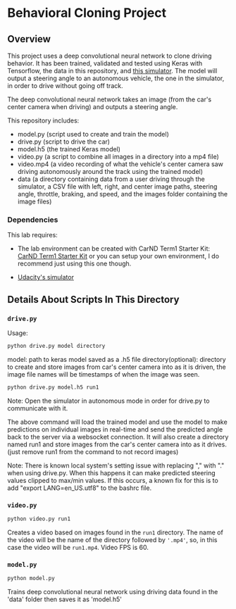 # Behavioral Cloning Project

Overview
---
This project uses a deep convolutional neural network to clone driving behavior. It has been trained, validated and tested using Keras with Tensorflow, the data in this repository, and [this simulator](https://github.com/udacity/self-driving-car-sim). The model will output a steering angle to an autonomous vehicle, the one in the simulator, in order to drive without going off track.

The deep convolutional neural network takes an image (from the car's center camera when driving) and outputs a steering angle.

This repository includes:
* model.py (script used to create and train the model)
* drive.py (script to drive the car)
* model.h5 (the trained Keras model)
* video.py (a script to combine all images in a directory into a mp4 file)
* video.mp4 (a video recording of what the vehicle's center camera saw driving autonomously around the track using the trained model)
* data (a directory containing data from a user driving through the simulator, a CSV file with left, right, and center image paths, steering angle, throttle, braking, and speed, and the images folder containing the image files)

### Dependencies
This lab requires:

* The lab environment can be created with CarND Term1 Starter Kit: [CarND Term1 Starter Kit](https://github.com/udacity/CarND-Term1-Starter-Kit) or you can setup your own environment, I do recommend just using this one though.

* [Udacity's simulator](https://github.com/udacity/self-driving-car-sim)


## Details About Scripts In This Directory

### `drive.py`

Usage:
```sh
python drive.py model directory
```
model: path to keras model saved as a .h5 file
directory(optional): directory to create and store images from car's center camera into as it is driven, the image file names will be timestamps of when the image was seen.

```sh
python drive.py model.h5 run1
```
Note: Open the simulator in autonomous mode in order for drive.py to communicate with it.

The above command will load the trained model and use the model to make predictions on individual images in real-time and send the predicted angle back to the server via a websocket connection. It will also create a directory named run1 and store images from the car's center camera into as it drives. (just remove run1 from the command to not record images)

Note: There is known local system's setting issue with replacing "," with "." when using drive.py. When this happens it can make predicted steering values clipped to max/min values. If this occurs, a known fix for this is to add "export LANG=en_US.utf8" to the bashrc file.

### `video.py`

```sh
python video.py run1
```

Creates a video based on images found in the `run1` directory. The name of the video will be the name of the directory followed by `'.mp4'`, so, in this case the video will be `run1.mp4`. Video FPS is 60.

### `model.py`

```sh
python model.py
```

Trains deep convolutional neural network using driving data found in the 'data' folder then saves it as 'model.h5'
